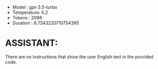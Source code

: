 - Model      : gpt-3.5-turbo
- Temperature: 0.2
- Tokens     : 2098
- Duration   : 6.7343220710754395


# ASSISTANT:
There are no instructions that show the user English text in the provided code.

